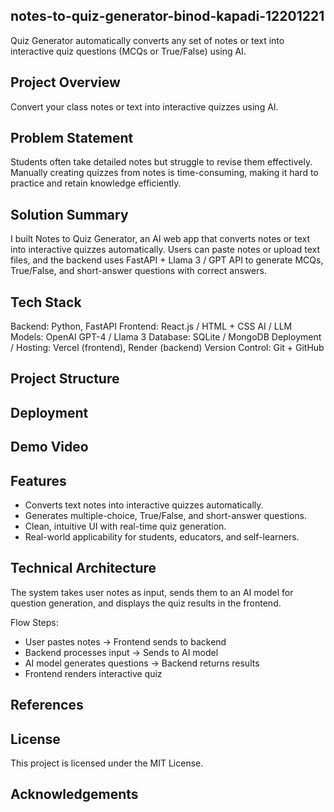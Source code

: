 ## notes-to-quiz-generator-binod-kapadi-12201221
Quiz Generator automatically converts any set of notes or text into interactive quiz questions (MCQs or True/False) using AI.


## Project Overview
Convert your class notes or text into interactive quizzes using AI.


## Problem Statement
Students often take detailed notes but struggle to revise them effectively.
Manually creating quizzes from notes is time-consuming, making it hard to practice and retain knowledge efficiently.


## Solution Summary
I built Notes to Quiz Generator, an AI web app that converts notes or text into interactive quizzes automatically.
Users can paste notes or upload text files, and the backend uses FastAPI + Llama 3 / GPT API to generate MCQs, True/False, and short-answer questions with correct answers.


## Tech Stack
Backend: Python, FastAPI
Frontend: React.js / HTML + CSS
AI / LLM Models: OpenAI GPT-4 / Llama 3
Database: SQLite / MongoDB 
Deployment / Hosting: Vercel (frontend), Render (backend)
Version Control: Git + GitHub

## Project Structure



## Deployment



## Demo Video


## Features
- Converts text notes into interactive quizzes automatically.
- Generates multiple-choice, True/False, and short-answer questions.
- Clean, intuitive UI with real-time quiz generation.
- Real-world applicability for students, educators, and self-learners.


## Technical Architecture
The system takes user notes as input, sends them to an AI model for question generation, and displays the quiz results in the frontend.

Flow Steps:
   - User pastes notes → Frontend sends to backend
   - Backend processes input → Sends to AI model
   - AI model generates questions → Backend returns results
   - Frontend renders interactive quiz


## References


## License
This project is licensed under the MIT License.


## Acknowledgements


